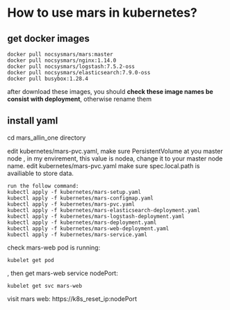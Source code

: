 # How to use mars in kubernetes?
## get docker images
```
docker pull nocsysmars/mars:master
docker pull nocsysmars/nginx:1.14.0
docker pull nocsysmars/logstash:7.5.2-oss
docker pull nocsysmars/elasticsearch:7.9.0-oss
docker pull busybox:1.28.4
```
after download these images, you should **check these image names be consist with deployment**, otherwise rename them
## install yaml
cd mars_allin_one directory

edit kubernetes/mars-pvc.yaml, make sure PersistentVolume at you master node , in my envirement, this value is nodea, change it to your master node name.
edit kubernetes/mars-pvc.yaml make sure spec.local.path is availiable to store data.
```
run the follow command:
kubectl apply -f kubernetes/mars-setup.yaml
kubectl apply -f kubernetes/mars-configmap.yaml
kubectl apply -f kubernetes/mars-pvc.yaml
kubectl apply -f kubernetes/mars-elasticsearch-deployment.yaml
kubectl apply -f kubernetes/mars-logstash-deployment.yaml
kubectl apply -f kubernetes/mars-deployment.yaml
kubectl apply -f kubernetes/mars-web-deployment.yaml
kubectl apply -f kubernetes/mars-service.yaml
```
check mars-web pod is running:
```
kubelet get pod
```    
, then get mars-web service nodePort:
```
kubelet get svc mars-web
```
visit mars web: https://k8s_reset_ip:nodePort  
